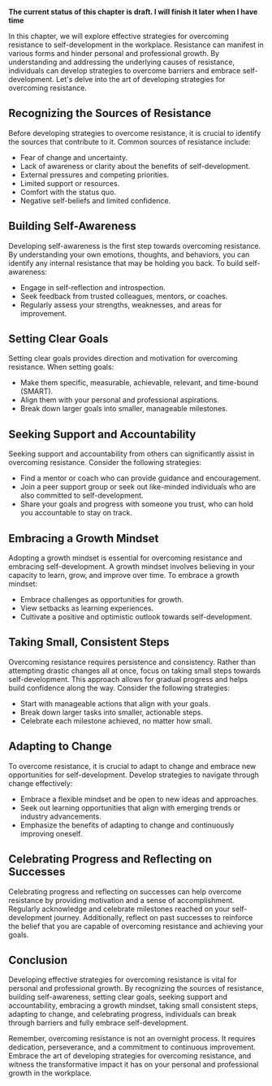 **The current status of this chapter is draft. I will finish it later when I have time**

In this chapter, we will explore effective strategies for overcoming resistance to self-development in the workplace. Resistance can manifest in various forms and hinder personal and professional growth. By understanding and addressing the underlying causes of resistance, individuals can develop strategies to overcome barriers and embrace self-development. Let's delve into the art of developing strategies for overcoming resistance.

Recognizing the Sources of Resistance
-------------------------------------

Before developing strategies to overcome resistance, it is crucial to identify the sources that contribute to it. Common sources of resistance include:

* Fear of change and uncertainty.
* Lack of awareness or clarity about the benefits of self-development.
* External pressures and competing priorities.
* Limited support or resources.
* Comfort with the status quo.
* Negative self-beliefs and limited confidence.

Building Self-Awareness
-----------------------

Developing self-awareness is the first step towards overcoming resistance. By understanding your own emotions, thoughts, and behaviors, you can identify any internal resistance that may be holding you back. To build self-awareness:

* Engage in self-reflection and introspection.
* Seek feedback from trusted colleagues, mentors, or coaches.
* Regularly assess your strengths, weaknesses, and areas for improvement.

Setting Clear Goals
-------------------

Setting clear goals provides direction and motivation for overcoming resistance. When setting goals:

* Make them specific, measurable, achievable, relevant, and time-bound (SMART).
* Align them with your personal and professional aspirations.
* Break down larger goals into smaller, manageable milestones.

Seeking Support and Accountability
----------------------------------

Seeking support and accountability from others can significantly assist in overcoming resistance. Consider the following strategies:

* Find a mentor or coach who can provide guidance and encouragement.
* Join a peer support group or seek out like-minded individuals who are also committed to self-development.
* Share your goals and progress with someone you trust, who can hold you accountable to stay on track.

Embracing a Growth Mindset
--------------------------

Adopting a growth mindset is essential for overcoming resistance and embracing self-development. A growth mindset involves believing in your capacity to learn, grow, and improve over time. To embrace a growth mindset:

* Embrace challenges as opportunities for growth.
* View setbacks as learning experiences.
* Cultivate a positive and optimistic outlook towards self-development.

Taking Small, Consistent Steps
------------------------------

Overcoming resistance requires persistence and consistency. Rather than attempting drastic changes all at once, focus on taking small steps towards self-development. This approach allows for gradual progress and helps build confidence along the way. Consider the following strategies:

* Start with manageable actions that align with your goals.
* Break down larger tasks into smaller, actionable steps.
* Celebrate each milestone achieved, no matter how small.

Adapting to Change
------------------

To overcome resistance, it is crucial to adapt to change and embrace new opportunities for self-development. Develop strategies to navigate through change effectively:

* Embrace a flexible mindset and be open to new ideas and approaches.
* Seek out learning opportunities that align with emerging trends or industry advancements.
* Emphasize the benefits of adapting to change and continuously improving oneself.

Celebrating Progress and Reflecting on Successes
------------------------------------------------

Celebrating progress and reflecting on successes can help overcome resistance by providing motivation and a sense of accomplishment. Regularly acknowledge and celebrate milestones reached on your self-development journey. Additionally, reflect on past successes to reinforce the belief that you are capable of overcoming resistance and achieving your goals.

Conclusion
----------

Developing effective strategies for overcoming resistance is vital for personal and professional growth. By recognizing the sources of resistance, building self-awareness, setting clear goals, seeking support and accountability, embracing a growth mindset, taking small consistent steps, adapting to change, and celebrating progress, individuals can break through barriers and fully embrace self-development.

Remember, overcoming resistance is not an overnight process. It requires dedication, perseverance, and a commitment to continuous improvement. Embrace the art of developing strategies for overcoming resistance, and witness the transformative impact it has on your personal and professional growth in the workplace.
